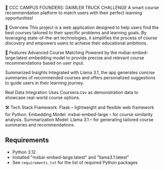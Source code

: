 🚀 CCC CAMPUS FOUNDERS: DAIMLER TRUCK CHALLENGE
A smart course recommendation platform to match users with their perfect learning opportunities!

🌟 Overview
This project is a web application designed to help users find the best courses tailored to their specific problems and learning goals. By leveraging state-of-the-art technologies, it simplifies the process of course discovery and empowers users to achieve their educational ambitions.

🔧 Features
Advanced Course Matching
Powered by the mxbai-embed-large:latest embedding model to provide precise and relevant course recommendations based on user input.

Summarized Insights
Integrated with Llama 3.1, the app generates concise summaries of recommended courses and offers personalized suggestions to guide users in their learning journey.

Real Data Integration
Uses Coursera.csv as demonstration data to showcase real-world course options.

🛠️ Tech Stack
Framework: Flask – lightweight and flexible web framework for Python.
Embedding Model: mxbai-embed-large – for course similarity analysis.
Summarization Model: Llama 3.1 – for generating tailored course summaries and recommendations.


## Requirements

- Python 3.12
- Installed "mxbai-embed-large:latest" and "llama3.1:latest"
- See `requirements.txt` for the list of required Python packages
